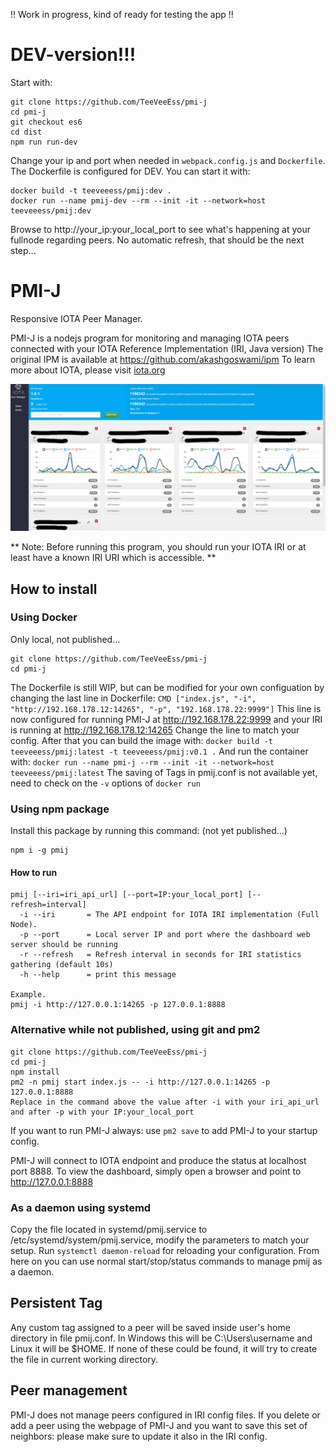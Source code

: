 !! Work in progress, kind of ready for testing the app !!
# DEV-version!!!
Start with:
```
git clone https://github.com/TeeVeeEss/pmi-j
cd pmi-j
git checkout es6
cd dist
npm run run-dev
```
Change your ip and port when needed in ``webpack.config.js`` and ``Dockerfile``.
The Dockerfile is configured for DEV. You can start it with:
```
docker build -t teeveeess/pmij:dev .
docker run --name pmij-dev --rm --init -it --network=host teeveeess/pmij:dev
```
Browse to http://your_ip:your_local_port to see what's happening at your fullnode regarding peers. No automatic refresh, that should be the next step...

# PMI-J
Responsive IOTA Peer Manager.

PMI-J is a nodejs program for monitoring and managing IOTA peers connected with your IOTA Reference Implementation (IRI, Java version)
The original IPM is available at https://github.com/akashgoswami/ipm
To learn more about IOTA, please visit [iota.org](https://iota.org)


![pmij snapshot](/public/img/pmij.png)

** Note: Before running this program, you should run your IOTA IRI or at least have a known IRI URI which is accessible. **

## How to install
### Using Docker
Only local, not published...
```
git clone https://github.com/TeeVeeEss/pmi-j
cd pmi-j
```
The Dockerfile is still WIP, but can be modified for your own configuation by changing the last line in Dockerfile:
`CMD ["index.js", "-i", "http://192.168.178.12:14265", "-p", "192.168.178.22:9999"]`
This line is now configured for running PMI-J at http://192.168.178.22:9999 and your IRI is running at http://192.168.178.12:14265
Change the line to match your config. After that you can build the image with:
`docker build -t teeveeess/pmij:latest -t teeveeess/pmij:v0.1 .`
And run the container with:
`docker run --name pmi-j --rm --init -it --network=host teeveeess/pmij:latest`
The saving of Tags in pmij.conf is not available yet, need to check on the `-v` options of `docker run`
### Using npm package
Install this package by running this command: (not yet published...)
```
npm i -g pmij
```
#### How to run
```
pmij [--iri=iri_api_url] [--port=IP:your_local_port] [--refresh=interval]
  -i --iri       = The API endpoint for IOTA IRI implementation (Full Node).
  -p --port      = Local server IP and port where the dashboard web server should be running
  -r --refresh   = Refresh interval in seconds for IRI statistics gathering (default 10s)
  -h --help      = print this message

Example.
pmij -i http://127.0.0.1:14265 -p 127.0.0.1:8888
```
### Alternative while not published, using git and pm2
```
git clone https://github.com/TeeVeeEss/pmi-j
cd pmi-j
npm install
pm2 -n pmij start index.js -- -i http://127.0.0.1:14265 -p 127.0.0.1:8888
Replace in the command above the value after -i with your iri_api_url and after -p with your IP:your_local_port
```
If you want to run PMI-J always: use ``pm2 save`` to add PMI-J to your startup config.

PMI-J will connect to IOTA endpoint and produce the status at localhost port 8888. To view the dashboard, simply open a browser and point to http://127.0.0.1:8888

### As a daemon using systemd
Copy the file located in systemd/pmij.service to /etc/systemd/system/pmij.service, modify the parameters to match your setup.
Run `systemctl daemon-reload` for reloading your configuration. From here on you can use normal start/stop/status commands to manage pmij as a daemon.

## Persistent Tag
Any custom tag assigned to a peer will be saved inside user's home directory in file pmij.conf. In Windows this will be C:\Users\username and Linux it will be $HOME. If none of these could be found, it will try to create the file in current working directory.

## Peer management
PMI-J does not manage peers configured in IRI config files. If you delete or add a peer using the webpage of PMI-J and you want to save this set of neighbors:  please make sure to update it also in the IRI config.

